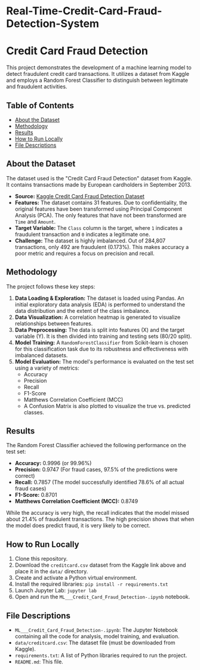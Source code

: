 # Real-Time-Credit-Card-Fraud-Detection-System

# Credit Card Fraud Detection

This project demonstrates the development of a machine learning model to detect fraudulent credit card transactions. It utilizes a dataset from Kaggle and employs a Random Forest Classifier to distinguish between legitimate and fraudulent activities.

## Table of Contents
- [About the Dataset](#about-the-dataset)
- [Methodology](#methodology)
- [Results](#results)
- [How to Run Locally](#how-to-run-locally)
- [File Descriptions](#file-descriptions)

## About the Dataset

The dataset used is the "Credit Card Fraud Detection" dataset from Kaggle. It contains transactions made by European cardholders in September 2013.

- **Source:** [Kaggle Credit Card Fraud Detection Dataset](https://www.kaggle.com/datasets/mlg-ulb/creditcardfraud)
- **Features:** The dataset contains 31 features. Due to confidentiality, the original features have been transformed using Principal Component Analysis (PCA). The only features that have not been transformed are `Time` and `Amount`.
- **Target Variable:** The `Class` column is the target, where `1` indicates a fraudulent transaction and `0` indicates a legitimate one.
- **Challenge:** The dataset is highly imbalanced. Out of 284,807 transactions, only 492 are fraudulent (0.173%). This makes accuracy a poor metric and requires a focus on precision and recall.

## Methodology

The project follows these key steps:
1.  **Data Loading & Exploration:** The dataset is loaded using Pandas. An initial exploratory data analysis (EDA) is performed to understand the data distribution and the extent of the class imbalance.
2.  **Data Visualization:** A correlation heatmap is generated to visualize relationships between features.
3.  **Data Preprocessing:** The data is split into features (X) and the target variable (Y). It is then divided into training and testing sets (80/20 split).
4.  **Model Training:** A `RandomForestClassifier` from Scikit-learn is chosen for this classification task due to its robustness and effectiveness with imbalanced datasets.
5.  **Model Evaluation:** The model's performance is evaluated on the test set using a variety of metrics:
    - Accuracy
    - Precision
    - Recall
    - F1-Score
    - Matthews Correlation Coefficient (MCC)
    - A Confusion Matrix is also plotted to visualize the true vs. predicted classes.

## Results

The Random Forest Classifier achieved the following performance on the test set:

- **Accuracy:** 0.9996 (or 99.96%)
- **Precision:** 0.9747 (For fraud cases, 97.5% of the predictions were correct)
- **Recall:** 0.7857 (The model successfully identified 78.6% of all actual fraud cases)
- **F1-Score:** 0.8701
- **Matthews Correlation Coefficient (MCC):** 0.8749

While the accuracy is very high, the recall indicates that the model missed about 21.4% of fraudulent transactions. The high precision shows that when the model does predict fraud, it is very likely to be correct.

## How to Run Locally

1.  Clone this repository.
2.  Download the `creditcard.csv` dataset from the Kaggle link above and place it in the `data/` directory.
3.  Create and activate a Python virtual environment.
4.  Install the required libraries: `pip install -r requirements.txt`
5.  Launch Jupyter Lab: `jupyter lab`
6.  Open and run the `ML___Credit_Card_Fraud_Detection-.ipynb` notebook.

## File Descriptions

- `ML___Credit_Card_Fraud_Detection-.ipynb`: The Jupyter Notebook containing all the code for analysis, model training, and evaluation.
- `data/creditcard.csv`: The dataset file (must be downloaded from Kaggle).
- `requirements.txt`: A list of Python libraries required to run the project.
- `README.md`: This file.
